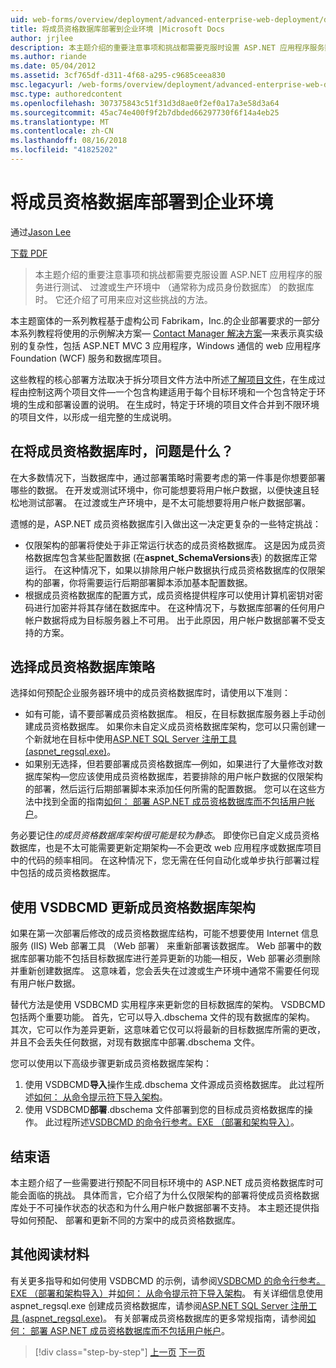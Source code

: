 ```yaml
---
uid: web-forms/overview/deployment/advanced-enterprise-web-deployment/deploying-membership-databases-to-enterprise-environments
title: 将成员资格数据库部署到企业环境 |Microsoft Docs
author: jrjlee
description: 本主题介绍的重要注意事项和挑战都需要克服时设置 ASP.NET 应用程序服务数据库 （更常见...
ms.author: riande
ms.date: 05/04/2012
ms.assetid: 3cf765df-d311-4f68-a295-c9685ceea830
msc.legacyurl: /web-forms/overview/deployment/advanced-enterprise-web-deployment/deploying-membership-databases-to-enterprise-environments
msc.type: authoredcontent
ms.openlocfilehash: 307375843c51f31d3d8ae0f2ef0a17a3e58d3a64
ms.sourcegitcommit: 45ac74e400f9f2b7dbded66297730f6f14a4eb25
ms.translationtype: MT
ms.contentlocale: zh-CN
ms.lasthandoff: 08/16/2018
ms.locfileid: "41825202"
---
```

<a name="deploying-membership-databases-to-enterprise-environments"></a>将成员资格数据库部署到企业环境
====================
通过[Jason Lee](https://github.com/jrjlee)

[下载 PDF](https://msdnshared.blob.core.windows.net/media/MSDNBlogsFS/prod.evol.blogs.msdn.com/CommunityServer.Blogs.Components.WeblogFiles/00/00/00/63/56/8130.DeployingWebAppsInEnterpriseScenarios.pdf)

> 本主题介绍的重要注意事项和挑战都需要克服设置 ASP.NET 应用程序的服务进行测试、 过渡或生产环境中 （通常称为成员身份数据库） 的数据库时。 它还介绍了可用来应对这些挑战的方法。


本主题窗体的一系列教程基于虚构公司 Fabrikam，Inc.的企业部署要求的一部分本系列教程将使用的示例解决方案&#x2014; [Contact Manager 解决方案](../web-deployment-in-the-enterprise/the-contact-manager-solution.md)&#x2014;来表示真实级别的复杂性，包括 ASP.NET MVC 3 应用程序，Windows 通信的 web 应用程序Foundation (WCF) 服务和数据库项目。

这些教程的核心部署方法取决于拆分项目文件方法中所述[了解项目文件](../web-deployment-in-the-enterprise/understanding-the-project-file.md)，在生成过程由控制这两个项目文件&#x2014;一个包含构建适用于每个目标环境和一个包含特定于环境的生成和部署设置的说明。 在生成时，特定于环境的项目文件合并到不限环境的项目文件，以形成一组完整的生成说明。

## <a name="what-are-the-issues-when-you-deploy-a-membership-database"></a>在将成员资格数据库时，问题是什么？

在大多数情况下，当数据库中，通过部署策略时需要考虑的第一件事是你想要部署哪些的数据。 在开发或测试环境中，你可能想要将用户帐户数据，以便快速且轻松地测试部署。 在过渡或生产环境中，是不太可能想要将用户帐户数据部署。

遗憾的是，ASP.NET 成员资格数据库引入做出这一决定更复杂的一些特定挑战：

- 仅限架构的部署将使处于非正常运行状态的成员资格数据库。 这是因为成员资格数据库包含某些配置数据 (在**aspnet\_SchemaVersions**表) 的数据库正常运行。 在这种情况下，如果以排除用户帐户数据执行成员资格数据库的仅限架构的部署，你将需要运行后期部署脚本添加基本配置数据。
- 根据成员资格数据库的配置方式，成员资格提供程序可以使用计算机密钥对密码进行加密并将其存储在数据库中。 在这种情况下，与数据库部署的任何用户帐户数据将成为目标服务器上不可用。 出于此原因，用户帐户数据部署不受支持的方案。

## <a name="choosing-a-membership-database-strategy"></a>选择成员资格数据库策略

选择如何预配企业服务器环境中的成员资格数据库时，请使用以下准则：

- 如有可能，请不要部署成员资格数据库。 相反，在目标数据库服务器上手动创建成员资格数据库。 如果你未自定义成员资格数据库架构，您可以只需创建一个新就地在目标中使用[ASP.NET SQL Server 注册工具 (aspnet\_regsql.exe)](https://msdn.microsoft.com/library/ms229862(v=vs.100).aspx)。
- 如果别无选择，但若要部署成员资格数据库&#x2014;例如，如果进行了大量修改对数据库架构&#x2014;您应该使用成员资格数据库，若要排除的用户帐户数据的仅限架构的部署，然后运行后期部署脚本来添加任何所需的配置数据。 您可以在这些方法中找到全面的指南[如何： 部署 ASP.NET 成员资格数据库而不包括用户帐户](https://msdn.microsoft.com/library/ff361972(v=vs.100).aspx)。

务必要记住*的成员资格数据库架构很可能是较为静态*。 即使你已自定义成员资格数据库，也是不太可能需要更新定期架构&#x2014;不会更改 web 应用程序或数据库项目中的代码的频率相同。 在这种情况下，您无需在任何自动化或单步执行部署过程中包括的成员资格数据库。

## <a name="using-vsdbcmd-to-update-a-membership-database-schema"></a>使用 VSDBCMD 更新成员资格数据库架构

如果在第一次部署后修改的成员资格数据库结构，可能不想要使用 Internet 信息服务 (IIS) Web 部署工具 （Web 部署） 来重新部署该数据库。 Web 部署中的数据库部署功能不包括目标数据库进行差异更新的功能&#x2014;相反，Web 部署必须删除并重新创建数据库。 这意味着，您会丢失在过渡或生产环境中通常不需要任何现有用户帐户数据。

替代方法是使用 VSDBCMD 实用程序来更新您的目标数据库的架构。 VSDBCMD 包括两个重要功能。 首先，它可以导入.dbschema 文件的现有数据库的架构。 其次，它可以作为差异更新，这意味着它仅可以将最新的目标数据库所需的更改，并且不会丢失任何数据，对现有数据库中部署.dbschema 文件。

您可以使用以下高级步骤更新成员资格数据库架构：

1. 使用 VSDBCMD**导入**操作生成.dbschema 文件源成员资格数据库。 此过程所述[如何： 从命令提示符下导入架构](https://msdn.microsoft.com/library/dd172135.aspx)。
2. 使用 VSDBCMD**部署**.dbschema 文件部署到您的目标成员资格数据库的操作。 此过程所述[VSDBCMD 的命令行参考。EXE （部署和架构导入）](https://msdn.microsoft.com/library/dd193283.aspx)。

## <a name="conclusion"></a>结束语

本主题介绍了一些需要进行预配不同目标环境中的 ASP.NET 成员资格数据库时可能会面临的挑战。 具体而言，它介绍了为什么仅限架构的部署将使成员资格数据库处于不可操作状态的状态和为什么用户帐户数据部署不支持。 本主题还提供指导如何预配、 部署和更新不同的方案中的成员资格数据库。

## <a name="further-reading"></a>其他阅读材料

有关更多指导和如何使用 VSDBCMD 的示例，请参阅[VSDBCMD 的命令行参考。EXE （部署和架构导入）](https://msdn.microsoft.com/library/dd193283.aspx)并[如何： 从命令提示符下导入架构](https://msdn.microsoft.com/library/dd172135.aspx)。 有关详细信息使用 aspnet\_regsql.exe 创建成员资格数据库，请参阅[ASP.NET SQL Server 注册工具 (aspnet\_regsql.exe)](https://msdn.microsoft.com/library/ms229862(v=vs.100).aspx)。 有关部署成员资格数据库的更多常规指南，请参阅[如何： 部署 ASP.NET 成员资格数据库而不包括用户帐户](https://msdn.microsoft.com/library/ff361972(v=vs.100).aspx)。

> [!div class="step-by-step"]
> [上一页](deploying-database-role-memberships-to-test-environments.md)
> [下一页](excluding-files-and-folders-from-deployment.md)
